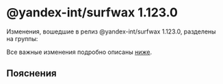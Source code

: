 # @yandex-int/surfwax 1.123.0

<!-- ЧЕЛОВЕЧЕСКОЕ ВСТУПЛЕНИЕ -->

Изменения, вошедшие в релиз @yandex-int/surfwax 1.123.0, разделены на группы:

Все важные изменения подробно описаны [ниже](#Пояснения).

## Пояснения


